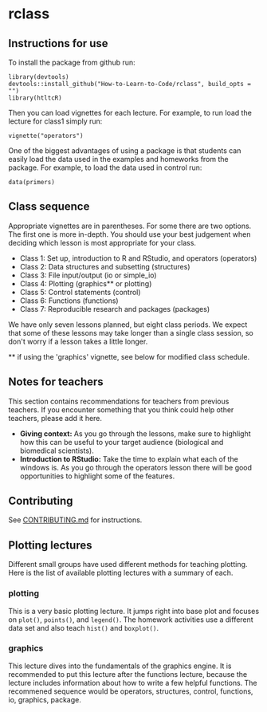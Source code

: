 # rclass

## Instructions for use

To install the package from github run:

```
library(devtools)
devtools::install_github("How-to-Learn-to-Code/rclass", build_opts = "")
library(htltcR)
```
Then you can load vignettes for each lecture. For example, to run load the lecture for class1 simply run:

```
vignette("operators")
```
One of the biggest advantages of using a package is that students can easily load the data used in the examples and homeworks from the package. For example, to load the data used in control run: 
```
data(primers)
```
## Class sequence
Appropriate vignettes are in parentheses. For some there are two options. The first one is more in-depth. You should use your best judgement when deciding which lesson is most appropriate for your class. 
* Class 1: Set up, introduction to R and RStudio, and operators (operators)
* Class 2: Data structures and subsetting (structures)
* Class 3: File input/output (io or simple_io)
* Class 4: Plotting (graphics** or plotting)
* Class 5: Control statements (control)
* Class 6: Functions (functions)
* Class 7: Reproducible research and packages (packages)

We have only seven lessons planned, but eight class periods. We expect that some of these lessons may take longer than a single class session, so don't worry if a lesson takes a little longer.

** if using the 'graphics' vignette, see below for modified class schedule. 

## Notes for teachers
This section contains recommendations for teachers from previous teachers. If you encounter something that you think could help other teachers, please add it here.

* **Giving context:** As you go through the lessons, make sure to highlight how this can be useful to your target audience (biological and biomedical scientists). 
* **Introduction to RStudio:** Take the time to explain what each of the windows is. As you go through the operators lesson there will be good opportunities to highlight some of the features.

## Contributing

See [CONTRIBUTING.md](CONTRIBUTING.md) for instructions.

## Plotting lectures
Different small groups have used different methods for teaching plotting. Here is the list of available plotting lectures with a summary of each. 

### plotting
This is a very basic plotting lecture. It jumps right into base plot and focuses on `plot()`, `points()`, and `legend()`. The homework activities use a different data set and also teach `hist()` and `boxplot()`. 

### graphics
This lecture dives into the fundamentals of the graphics engine. It is recommended to put this lecture after the functions lecture, because the lecture includes information about how to write a few helpful functions. The recommened sequence would be operators, structures, control, functions, io, graphics, package.

